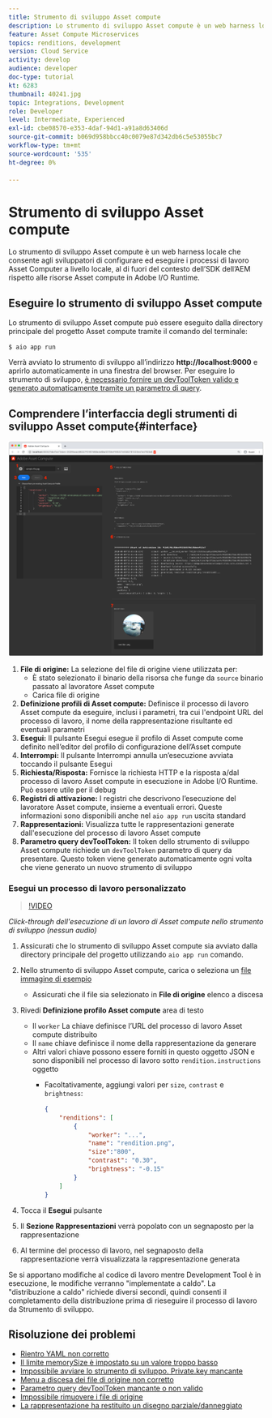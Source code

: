 ```yaml
---
title: Strumento di sviluppo Asset compute
description: Lo strumento di sviluppo Asset compute è un web harness locale che consente agli sviluppatori di configurare ed eseguire i processi di lavoro Asset Computer a livello locale, al di fuori del contesto dell’SDK dell’AEM rispetto alle risorse Asset compute in Adobe I/O Runtime.
feature: Asset Compute Microservices
topics: renditions, development
version: Cloud Service
activity: develop
audience: developer
doc-type: tutorial
kt: 6283
thumbnail: 40241.jpg
topic: Integrations, Development
role: Developer
level: Intermediate, Experienced
exl-id: cbe08570-e353-4daf-94d1-a91a8d63406d
source-git-commit: b069d958bbcc40c0079e87d342db6c5e53055bc7
workflow-type: tm+mt
source-wordcount: '535'
ht-degree: 0%

---
```


# Strumento di sviluppo Asset compute

Lo strumento di sviluppo Asset compute è un web harness locale che consente agli sviluppatori di configurare ed eseguire i processi di lavoro Asset Computer a livello locale, al di fuori del contesto dell’SDK dell’AEM rispetto alle risorse Asset compute in Adobe I/O Runtime.

## Eseguire lo strumento di sviluppo Asset compute

Lo strumento di sviluppo Asset compute può essere eseguito dalla directory principale del progetto Asset compute tramite il comando del terminale:

```
$ aio app run
```

Verrà avviato lo strumento di sviluppo all’indirizzo __http://localhost:9000__ e aprirlo automaticamente in una finestra del browser. Per eseguire lo strumento di sviluppo, [è necessario fornire un devToolToken valido e generato automaticamente tramite un parametro di query](#troubleshooting__devtooltoken).

## Comprendere l’interfaccia degli strumenti di sviluppo Asset compute{#interface}

![Strumento di sviluppo Asset compute](./assets/development-tool/asset-compute-dev-tool.png)

1. __File di origine:__ La selezione del file di origine viene utilizzata per:
   + È stato selezionato il binario della risorsa che funge da `source` binario passato al lavoratore Asset compute
   + Carica file di origine
1. __Definizione profili di Asset compute:__ Definisce il processo di lavoro Asset compute da eseguire, inclusi i parametri, tra cui l&#39;endpoint URL del processo di lavoro, il nome della rappresentazione risultante ed eventuali parametri
1. __Esegui:__ Il pulsante Esegui esegue il profilo di Asset compute come definito nell’editor del profilo di configurazione dell’Asset compute
1. __Interrompi:__ Il pulsante Interrompi annulla un’esecuzione avviata toccando il pulsante Esegui
1. __Richiesta/Risposta:__ Fornisce la richiesta HTTP e la risposta a/dal processo di lavoro Asset compute in esecuzione in Adobe I/O Runtime. Può essere utile per il debug
1. __Registri di attivazione:__ I registri che descrivono l’esecuzione del lavoratore Asset compute, insieme a eventuali errori. Queste informazioni sono disponibili anche nel `aio app run` uscita standard
1. __Rappresentazioni:__ Visualizza tutte le rappresentazioni generate dall&#39;esecuzione del processo di lavoro Asset compute
1. __Parametro query devToolToken:__ Il token dello strumento di sviluppo Asset compute richiede un `devToolToken` parametro di query da presentare. Questo token viene generato automaticamente ogni volta che viene generato un nuovo strumento di sviluppo

### Esegui un processo di lavoro personalizzato

>[!VIDEO](https://video.tv.adobe.com/v/40241?quality=12&learn=on)

_Click-through dell&#39;esecuzione di un lavoro di Asset compute nello strumento di sviluppo (nessun audio)_

1. Assicurati che lo strumento di sviluppo Asset compute sia avviato dalla directory principale del progetto utilizzando `aio app run` comando.
1. Nello strumento di sviluppo Asset compute, carica o seleziona un [file immagine di esempio](../assets/samples/sample-file.jpg)
   + Assicurati che il file sia selezionato in __File di origine__ elenco a discesa
1. Rivedi __Definizione profilo Asset compute__ area di testo
   + Il `worker` La chiave definisce l’URL del processo di lavoro Asset compute distribuito
   + Il `name` chiave definisce il nome della rappresentazione da generare
   + Altri valori chiave possono essere forniti in questo oggetto JSON e sono disponibili nel processo di lavoro sotto `rendition.instructions` oggetto
      + Facoltativamente, aggiungi valori per `size`, `contrast` e `brightness`:

         ```json
         {
             "renditions": [
                 {
                     "worker": "...",
                     "name": "rendition.png",
                     "size":"800",
                     "contrast": "0.30",
                     "brightness": "-0.15"
                 }
             ]
         }
         ```

1. Tocca il __Esegui__ pulsante
1. Il __Sezione Rappresentazioni__ verrà popolato con un segnaposto per la rappresentazione
1. Al termine del processo di lavoro, nel segnaposto della rappresentazione verrà visualizzata la rappresentazione generata

Se si apportano modifiche al codice di lavoro mentre Development Tool è in esecuzione, le modifiche verranno &quot;implementate a caldo&quot;. La &quot;distribuzione a caldo&quot; richiede diversi secondi, quindi consenti il completamento della distribuzione prima di rieseguire il processo di lavoro da Strumento di sviluppo.

## Risoluzione dei problemi

+ [Rientro YAML non corretto](../troubleshooting.md#incorrect-yaml-indentation)
+ [Il limite memorySize è impostato su un valore troppo basso](../troubleshooting.md#memorysize-limit-is-set-too-low)
+ [Impossibile avviare lo strumento di sviluppo. Private.key mancante](../troubleshooting.md#missing-private-key)
+ [Menu a discesa dei file di origine non corretto](../troubleshooting.md#source-files-dropdown-incorrect)
+ [Parametro query devToolToken mancante o non valido](../troubleshooting.md#missing-or-invalid-devtooltoken-query-parameter)
+ [Impossibile rimuovere i file di origine](../troubleshooting.md#unable-to-remove-source-files)
+ [La rappresentazione ha restituito un disegno parziale/danneggiato](../troubleshooting.md#rendition-returned-partially-drawn-or-corrupt)
